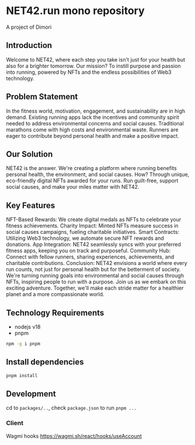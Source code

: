 # NET42.run mono repository

A project of Dimori

## Introduction

Welcome to NET42, where each step you take isn't just for your health but also for a brighter tomorrow. Our mission? To instill purpose and passion into running, powered by NFTs and the endless possibilities of Web3 technology.

## Problem Statement

In the fitness world, motivation, engagement, and sustainability are in high demand. Existing running apps lack the incentives and community spirit needed to address environmental concerns and social causes. Traditional marathons come with high costs and environmental waste. Runners are eager to contribute beyond personal health and make a positive impact.

## Our Solution

NET42 is the answer. We're creating a platform where running benefits personal health, the environment, and social causes. How? Through unique, eco-friendly digital NFTs awarded for your runs. Run guilt-free, support social causes, and make your miles matter with NET42.

## Key Features

NFT-Based Rewards: We create digital medals as NFTs to celebrate your fitness achievements.
Charity Impact: Minted NFTs measure success in social causes campaigns, fueling charitable initiatives.
Smart Contracts: Utilizing Web3 technology, we automate secure NFT rewards and donations.
App Integration: NET42 seamlessly syncs with your preferred fitness apps, keeping you on track and purposeful.
Community Hub: Connect with fellow runners, sharing experiences, achievements, and charitable contributions.
Conclusion: 
NET42 envisions a world where every run counts, not just for personal health but for the betterment of society. We're turning running goals into environmental and social causes through NFTs, inspiring people to run with a purpose. Join us as we embark on this exciting adventure. Together, we'll make each stride matter for a healthier planet and a more compassionate world.

## Technology Requirements

- nodejs v18
- pnpm

```bash
npm -g i pnpm
```

## Install dependencies

```bash
pnpm install
```

## Development

cd to `packages/..`, check `package.json` to run `pnpm ...`


### Client

Wagmi hooks https://wagmi.sh/react/hooks/useAccount
